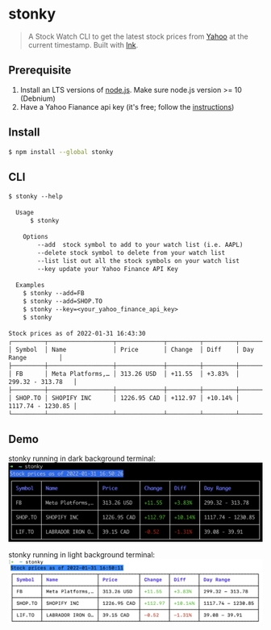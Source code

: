 # stonky

> A Stock Watch CLI to get the latest stock prices from 
[Yahoo](finance.yahoo.com) at the current timestamp. 
Built with [Ink](https://github.com/vadimdemedes/ink).


## Prerequisite
1. Install an LTS versions of [node.js](https://nodejs.org/en/). Make sure node.js version >= 10 (Debnium)
2. Have a Yahoo Fianance api key (it's free; follow the [instructions](https://financeapi.net/tutorial))


## Install

```bash
$ npm install --global stonky
```


## CLI

```
$ stonky --help

  Usage
	  $ stonky

	Options
		--add  stock symbol to add to your watch list (i.e. AAPL)
		--delete stock symbol to delete from your watch list
		--list list out all the stock symbols on your watch list
		--key update your Yahoo Finance API Key

  Examples
    $ stonky --add=FB
    $ stonky --add=SHOP.TO
    $ stonky --key=<your_yahoo_finance_api_key>
    $ stonky

Stock prices as of 2022-01-31 16:43:30
┌─────────┬──────────────────┬─────────────┬─────────┬─────────┬───────────────────┐
│ Symbol  │ Name             │ Price       │ Change  │ Diff    │ Day Range         │
├─────────┼──────────────────┼─────────────┼─────────┼─────────┼───────────────────┤
│ FB      │ Meta Platforms,… │ 313.26 USD  │ +11.55  │ +3.83%  │ 299.32 - 313.78   │
├─────────┼──────────────────┼─────────────┼─────────┼─────────┼───────────────────┤
│ SHOP.TO │ SHOPIFY INC      │ 1226.95 CAD │ +112.97 │ +10.14% │ 1117.74 - 1230.85 │
└─────────┴──────────────────┴─────────────┴─────────┴─────────┴───────────────────┘
```


## Demo
stonky running in dark background terminal:  
![stonky running in dark background terminal](/demo/stonky_run_on_dark_bg.png)  

stonky running in light background terminal:  
![Stonky running in light background terminal](/demo/stonky_run_on_light_bg.png)
